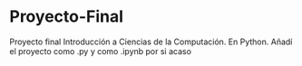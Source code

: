 # Proyecto-Final
Proyecto final Introducción a Ciencias de la Computación. En Python.
Añadí el proyecto como .py y como .ipynb por si acaso
